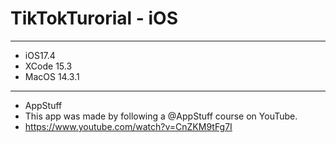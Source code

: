 TikTokTurorial - iOS
====

----
 - iOS17.4
 - XCode 15.3
 - MacOS 14.3.1

------------
 - AppStuff
 - This app was made by following a @AppStuff course on YouTube.
 - https://www.youtube.com/watch?v=CnZKM9tFg7I
### 



